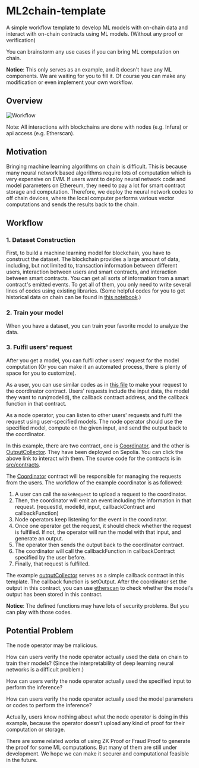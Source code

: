 # ML2chain-template

A simple workflow template to develop ML models with on-chain data and interact with on-chain contracts using ML models. (Without any proof or verification)

You can brainstorm any use cases if you can bring ML computation on chain.

**Notice**: This only serves as an example, and it doesn't have any ML components. We are waiting for you to fill it. Of course you can make any modification or even implement your own workflow.

## Overview

![Workflow](fig/workflow.png)

Note: All interactions with blockchains are done with nodes (e.g. Infura) or api access (e.g. Etherscan).

## Motivation

Bringing machine learning algorithms on chain is difficult. This is because many neural network based algorithms require lots of computation which is very expensive on EVM. If users want to deploy neural network code and model parameters on Ethereum, they need to pay a lot for smart contract storage and computation. Therefore, we deploy the neural network codes to off chain devices, where the local computer performs various vector computations and sends the results back to the chain.

## Workflow

### 1. Dataset Construction

First, to build a machine learning model for blockchain, you have to construct the dataset. The blockchain provides a large amount of data, including, but not limited to, transaction information between different users, interaction between users and smart contracts, and interaction between smart contracts. You can get all sorts of information from a smart contract's emitted events. To get all of them, you only need to write several lines of codes using existing libraries. (Some helpful codes for you to get historical data on chain can be found in [this notebook](src/utils/get_data.ipynb).)

### 2. Train your model

When you have a dataset, you can train your favorite model to analyze the data.

### 3. Fulfil users' request

After you get a model, you can fulfil other users' request for the model computation (Or you can make it an automated process, there is plenty of space for you to customize). 

As a user, you can use similar codes as in [this file](src/utils/user.ipynb) to make your request to the coordinator contract. Users' requests include the input data, the model they want to run(modelId), the callback contract address, and the callback function in that contract.

As a node operator, you can listen to other users' requests and fulfil the request using user-specified models. The node operator should use the specified model, compute on the given input, and send the output back to the coordinator.

In this example, there are two contract, one is [Coordinator](https://sepolia.etherscan.io/address/0x1B42d9Ba11180Db82C5fd902a40D769987fF1c3B), and the other is [OutputCollector](https://sepolia.etherscan.io/address/0x7f8A0D82d1f14D0976bE8AaAb0C885e3Be154c43). They have been deployed on Sepolia. You can click the above link to interact with them. The source code for the contracts is in [src/contracts](src/contracts/).

The [Coordinator](src/contracts/coordinator.sol) contract will be responsible for managing the requests from the users. The workflow of the example coordinator is as followed:

1. A user can call the `makeRequest` to upload a request to the coordinator. 
2. Then, the coordinator will emit an event including the information in that request. (requestId, modelId, input, callbackContract and callbackFunction)
3. Node operators keep listening for the event in the coordinator.
4. Once one operator get the request, it should check whether the request is fulfilled. If not, the operator will run the model with that input, and generate an output.
5. The operator then sends the output back to the coordinator contract.
6. The coordinator will call the callbackFunction in callbackContract specified by the user before.
7. Finally, that request is fulfilled. 

The example [outputCollector](src/contracts/outputCollector.sol) serves as a simple callback contract in this template. The callback function is setOutput. After the coordinator set the output in this contract, you can use [etherscan](https://sepolia.etherscan.io/address/0x7f8A0D82d1f14D0976bE8AaAb0C885e3Be154c43#readContract) to check whether the model's output has been stored in this contract.

**Notice**: The defined functions may have lots of security problems. But you can play with those codes.

## Potential Problem

The node operator may be malicious. 

How can users verify the node operator actually used the data on chain to train their models? (Since the interpretability of deep learning neural networks is a difficult problem.)

How can users verify the node operator actually used the specified input to perform the inference?

How can users verify the node operator actually used the model parameters or codes to perform the inference?

Actually, users know nothing about what the node operator is doing in this example, because the operator doesn't upload any kind of proof for their computation or storage. 

There are some related works of using ZK Proof or Fraud Proof to generate the proof for some ML computations. But many of them are still under development. We hope we can make it securer and computational feasible in the future.
